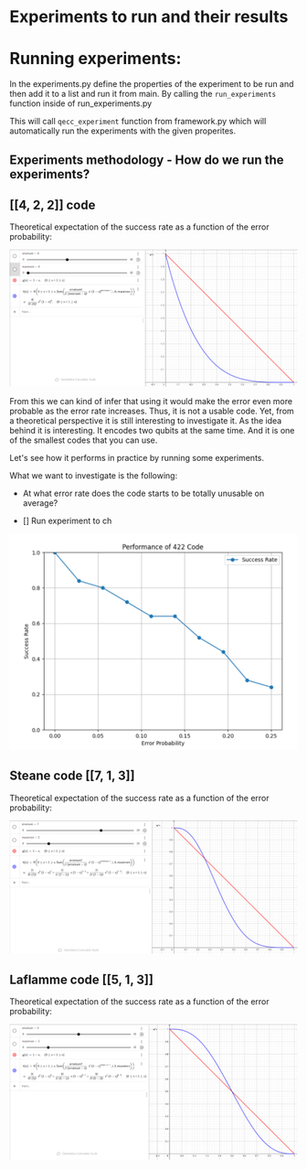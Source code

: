 # Experiments to run and their results

# Running experiments:
In the experiments.py define the properties of the experiment to be run and then add it to a list and run it from main.
By calling the `run_experiments` function inside of run_experiments.py

This will call `qecc_experiment` function from framework.py which will automatically run the experiments
with the given properites.


## Experiments methodology - How do we run the experiments?



## [[4, 2, 2]] code 

Theoretical expectation of the success rate as a function of the error probability:

![theoretical - 422](assets/422_theoretical.png)

From this we can kind of infer that using it would make the error even more probable as the error rate increases. Thus, it is not a usable code.
Yet, from a theoretical perspective it is still interesting to investigate it. As the idea behind it is interesting. It encodes two qubits at the same time.
And it is one of the smallest codes that you can use. 

Let's see how it performs in practice by running some experiments. 

What we want to investigate is the following: 
- At what error rate does the code starts to be totally unusable on average?







- [] Run experiment to ch



![alt text](assets/422_x_flip.png)




## Steane code  [[7, 1, 3]]

Theoretical expectation of the success rate as a function of the error probability:

![alt text](assets/steane_theoretical.png)


## Laflamme code [[5, 1, 3]]

Theoretical expectation of the success rate as a function of the error probability:

![alt text](assets/laflamme_theoretical.png)
